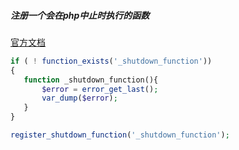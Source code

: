  ##### 注册一个会在php中止时执行的函数

 [官方文档](http://php.net/manual/zh/function.register-shutdown-function.php)

 ```php
if ( ! function_exists('_shutdown_function')) 
{
    function _shutdown_function(){
        $error = error_get_last();
        var_dump($error);
    }
}

register_shutdown_function('_shutdown_function');

 ```
